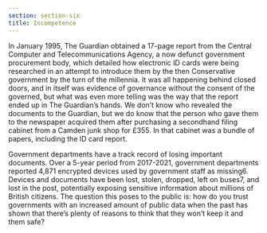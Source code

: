 ```yaml
---
section: section-six
title: Incompetence
---
```

In January 1995, The Guardian obtained a 17-page report from the Central Computer and Telecommunications Agency, a now defunct government procurement body, which detailed how electronic ID cards were being researched in an attempt to introduce them by the then Conservative government by the turn of the millennia. It was all happening behind closed doors, and in itself was evidence of governance without the consent of the governed, but what was even more telling was the way that the report ended up in The Guardian’s hands. We don’t know who revealed the documents to the Guardian, but we do know that the person who gave them to the newspaper acquired them after purchasing a secondhand filing cabinet from a Camden junk shop for £355. In that cabinet was a bundle of papers, including the ID card report.

Government departments have a track record of losing important documents. Over a 5-year period from 2017-2021, government departments reported 4,871 encrypted devices used by government staff as missing6. Devices and documents have been lost, stolen, dropped, left on buses7, and lost in the post, potentially exposing sensitive information about millions of British citizens. The question this poses to the public is: how do you trust governments with an increased amount of public data when the past has shown that there’s plenty of reasons to think that they won’t keep it and them safe?
